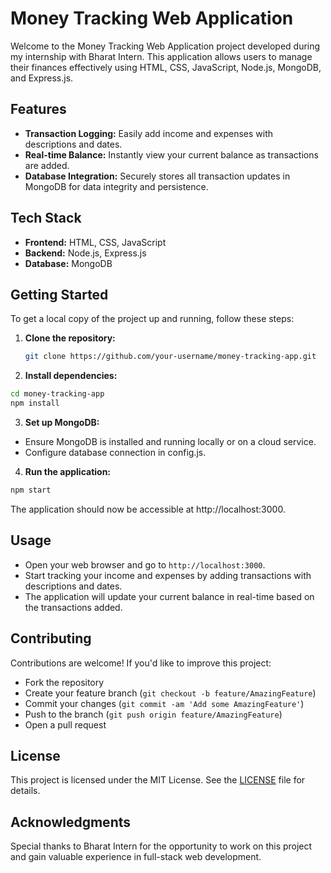 # Money Tracking Web Application

Welcome to the Money Tracking Web Application project developed during my internship with Bharat Intern. This application allows users to manage their finances effectively using HTML, CSS, JavaScript, Node.js, MongoDB, and Express.js.

## Features

- **Transaction Logging:** Easily add income and expenses with descriptions and dates.
- **Real-time Balance:** Instantly view your current balance as transactions are added.
- **Database Integration:** Securely stores all transaction updates in MongoDB for data integrity and persistence.

## Tech Stack

- **Frontend:** HTML, CSS, JavaScript
- **Backend:** Node.js, Express.js
- **Database:** MongoDB

## Getting Started

To get a local copy of the project up and running, follow these steps:

1. **Clone the repository:**
   ```bash
   git clone https://github.com/your-username/money-tracking-app.git

2. **Install dependencies:**
  ```bash
  cd money-tracking-app
  npm install
```

3. **Set up MongoDB:**
- Ensure MongoDB is installed and running locally or on a cloud service.
- Configure database connection in config.js.

4. **Run the application:**
  ```bash
  npm start
  ```
The application should now be accessible at http://localhost:3000.

## Usage

- Open your web browser and go to `http://localhost:3000`.
- Start tracking your income and expenses by adding transactions with descriptions and dates.
- The application will update your current balance in real-time based on the transactions added.

## Contributing

Contributions are welcome! If you'd like to improve this project:

- Fork the repository
- Create your feature branch (`git checkout -b feature/AmazingFeature`)
- Commit your changes (`git commit -am 'Add some AmazingFeature'`)
- Push to the branch (`git push origin feature/AmazingFeature`)
- Open a pull request

## License

This project is licensed under the MIT License. See the [LICENSE](LICENSE) file for details.

## Acknowledgments

Special thanks to Bharat Intern for the opportunity to work on this project and gain valuable experience in full-stack web development.
